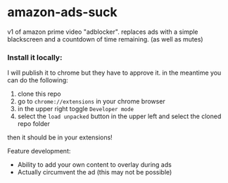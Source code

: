 # amazon-ads-suck
v1 of amazon prime video "adblocker". replaces ads with a simple blackscreen and a countdown of time remaining. (as well as mutes)

### Install it locally:

I will publish it to chrome but they have to approve it. in the meantime you can do the following:

1) clone this repo
2) go to `chrome://extensions` in your chrome browser
3) in the upper right toggle `Developer mode`
4) select the `load unpacked` button in the upper left and select the cloned repo folder

then it should be in your extensions! 

Feature development:
- Ability to add your own content to overlay during ads
- Actually circumvent the ad (this may not be possible)
